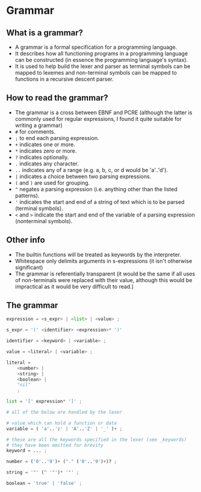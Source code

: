 
# Grammar

## What is a grammar?

- A grammar is a formal specification for a programming language.
- It describes how all functioning programs in a programming language can be constructed (in essence the programming language's syntax).
- It is used to help build the lexer and parser as terminal symbols can be mapped to lexemes and non-terminal symbols can be mapped to functions in a recursive descent parser.

## How to read the grammar?

- The grammar is a cross between EBNF and PCRE (although the latter is commonly used for regular expressions, I found it quite suitable for writing a grammar)
- `#` for comments.
- `;` to end each parsing expression.
- `+` indicates one or more.
- `*` indicates zero or more.
- `?` indicates optionally.
- `.` indicates any character.
- `..` indicates any of a range (e.g. a, b, c, or d would be 'a'..'d').
- `|` indicates a choice between two parsing expressions.
- `(` and `)` are used for grouping.
- `^` negates a parsing expression (i.e. anything other than the listed patterns).
- `'` indicates the start and end of a string of text which is to be parsed (terminal symbols).
- `<` and `>` indicate the start and end of the variable of a parsing expression (nonterminal symbols).

## Other info

- The builtin functions will be treated as keywords by the interpreter.
- Whitespace only delimits arguments in s-expressions (it isn't otherwise significant)
- The grammar is referentially transparent (it would be the same if all uses of non-terminals were replaced with their value, although this would be impractical as it would be very difficult to read.)

## The grammar

```python
expression = <s_expr> | <list> | <value> ;

s_expr = '(' <identifier> <expression>* ')'

identifier = <keyword> | <variable> ;

value = <literal> | <variable> ;

literal =
    <number> |
    <string> |
    <boolean> |
    "nil"
    ;

list = '[' expression* ']' ;

# all of the below are handled by the lexer

# value which can hold a function or data
variable = ( 'a'..'z' | 'A'..'Z' | '_' )+ ;

# these are all the keywords specified in the lexer (see _keywords)
# they have been emitted for brevity
keyword = ... ;

number = ('0'..'9')+ ("." ('0'..'9')+)? ;

string = '"' (^ '"')* '"' ;

boolean = 'true' | 'false' ;
```
